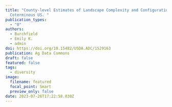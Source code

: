 ```yaml
---
title: "County-level Estimates of Landscape Complexity and Configuration in the
  Coterminous US. "
publication_types:
  - "0"
authors:
  - Burchfield
  - Emily K.
  - admin
doi: https://doi.org/10.15482/USDA.ADC/1529163
publication: Ag Data Commons
draft: false
featured: false
tags:
  - diversity
image:
  filename: featured
  focal_point: Smart
  preview_only: false
date: 2023-07-26T17:22:58.038Z
---
```

